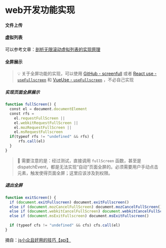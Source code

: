 # web开发功能实现



#### 文件上传





#### 虚拟列表

可以参考文章：[剖析无限滚动虚拟列表的实现原理](https://lkangd.com/post/virtual-infinite-scroll/)



#### 全屏展示

> 💡 关于全屏功能的实现，可以使用 [GitHub - screenfull](https://github.com/sindresorhus/screenfull#screenfull) 或者 [React use - `useFullscreen`](https://streamich.github.io/react-use/?path=/story/ui-usefullscreen--docs) 和 [VueUse - `useFullscreen`](https://vueuse.org/core/useFullscreen/#usefullscreen) ，不必自己实现

##### 实现页面全屏展示

```js
function fullScreen() {  
  const el = document.documentElement
  const rfs = 
    el.requestFullScreen || 
    el.webkitRequestFullScreen || 
    el.mozRequestFullScreen || 
    el.msRequestFullscreen
  if(typeof rfs != "undefined" && rfs) {
      rfs.call(el)
  }
}
```

> 👀 需要注意的是：经过测试，直接调用 `fullScreen` 函数，甚至是 dispatchEvent，都是无法实现“自动”页面全屏的。必须需要用户手动点击元素，触发使得页面全屏；这里应该涉及到权限。

##### 退出全屏

```js
function exitScreen() {
  if (document.exitFullscreen) document.exitFullscreen()
  else if (document.mozCancelFullScreen) document.mozCancelFullScreen()
  else if (document.webkitCancelFullScreen) document.webkitCancelFullScreen()
  else if (document.msExitFullscreen) document.msExitFullscreen()
  
  if (typeof cfs != "undefined" && cfs) cfs.call(el)
}
```

摘自：[js小众且好用的技巧【api】](https://juejin.cn/post/7229515080487370812)



